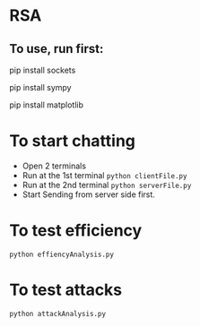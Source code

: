 # RSA
## To use, run first:
pip install sockets

pip install sympy

pip install matplotlib

# To start chatting
- Open 2 terminals
- Run at the 1st terminal `python clientFile.py`
- Run at the 2nd terminal `python serverFile.py`
- Start Sending from server side first.

# To test efficiency 
`python effiencyAnalysis.py`
# To test attacks 
`python attackAnalysis.py`